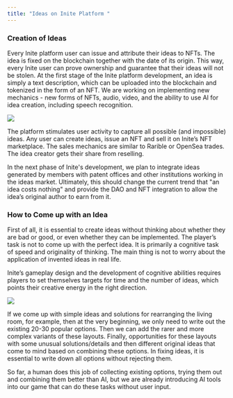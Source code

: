 ```yaml
---
title: "Ideas on Inite Platform "
---
```



### Creation of Ideas 

Every Inite platform user can issue and attribute their ideas to NFTs. The idea is fixed on the blockchain together with the date of its origin. This way, every Inite user can prove ownership and guarantee that their ideas will not be stolen. At the first stage of the Inite platform development, an idea is simply a text description, which can be uploaded into the blockchain and tokenized in the form of an NFT. We are working on implementing new mechanics - new forms of NFTs, audio, video, and the ability to use AI for idea creation, including speech recognition.

![](/img/origin.10.png)

The platform stimulates user activity to capture all possible (and impossible) ideas. Any user can create ideas, issue an NFT and sell it on Inite’s NFT marketplace. The sales mechanics are similar to Rarible or OpenSea trades. The idea creator gets their share from reselling.

In the next phase of Inite's development, we plan to integrate ideas generated by members with patent offices and other institutions working in the ideas market. Ultimately, this should change the current trend that "an idea costs nothing" and provide the DAO and NFT integration to allow the idea’s original author to earn from it. 



### How to Come up with an Idea 

First of all, it is essential to create ideas without thinking about whether they are bad or good, or even whether they can be implemented. The player’s task is not to come up with the perfect idea. It is primarily a cognitive task of speed and originality of thinking. The main thing is not to worry about the application of invented ideas in real life.

Inite’s gameplay design and the development of cognitive abilities requires players to set themselves targets for time and the number of ideas, which points their creative energy in the right direction.

![](/img/search.svg)

If we come up with simple ideas and solutions for rearranging the living room, for example, then at the very beginning, we only need to write out the existing 20-30 popular options. Then we can add the rarer and more complex variants of these layouts. Finally, opportunities for these layouts with some unusual solutions/details and then different original ideas that come to mind based on combining these options. In fixing ideas, it is essential to write down all options without rejecting them.

So far, a human does this job of collecting existing options, trying them out and combining them better than AI, but we are already introducing AI tools into our game that can do these tasks without user input.
